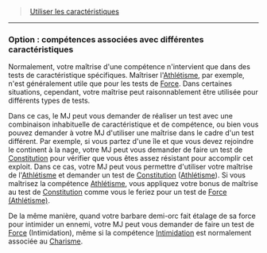 ﻿---
!GenericItem
Id: abilities_hd.md#option--compétences-associées-avec-différentes-caractéristiques
ParentLink: abilities_hd.md#utiliser-les-caractéristiques
Name: 'Option : compétences associées avec différentes caractéristiques'
ParentName: Utiliser les caractéristiques
NameLevel: 3
Attributes: {}
---
> [Utiliser les caractéristiques](hd_abilities.md)

---

### Option : compétences associées avec différentes caractéristiques

Normalement, votre maîtrise d'une compétence n'intervient que dans des tests de caractéristique spécifiques. Maîtriser l'[Athlétisme](hd_abilities_strength_athletisme.md), par exemple, n'est généralement utile que pour les tests de [Force](hd_abilities_strength.md). Dans certaines situations, cependant, votre maîtrise peut raisonnablement être utilisée pour différents types de tests.

Dans ce cas, le MJ peut vous demander de réaliser un test avec une combinaison inhabituelle de caractéristique et de compétence, ou bien vous pouvez demander à votre MJ d'utiliser une maîtrise dans le cadre d'un test différent. Par exemple, si vous partez d'une île et que vous devez rejoindre le continent à la nage, votre MJ peut vous demander de faire un test de [Constitution](hd_abilities_constitution.md) pour vérifier que vous êtes assez résistant pour accomplir cet exploit. Dans ce cas, votre MJ peut vous permettre d'utiliser votre maîtrise de l'[Athlétisme](hd_abilities_strength_athletisme.md) et demander un test de [Constitution](hd_abilities_constitution.md) ([Athlétisme](hd_abilities_strength_athletisme.md)). Si vous maîtrisez la compétence [Athlétisme](hd_abilities_strength_athletisme.md), vous appliquez votre bonus de maîtrise au test de [Constitution](hd_abilities_constitution.md) comme vous le feriez pour un test de [Force (Athlétisme)](hd_abilities_strength_athletisme.md).

De la même manière, quand votre barbare demi-orc fait étalage de sa force pour intimider un ennemi, votre MJ peut vous demander de faire un test de [Force](hd_abilities_strength.md) (Intimidation), même si la compétence [Intimidation](hd_abilities_charisma_intimidation.md) est normalement associée au [Charisme](hd_abilities_charisma.md).

